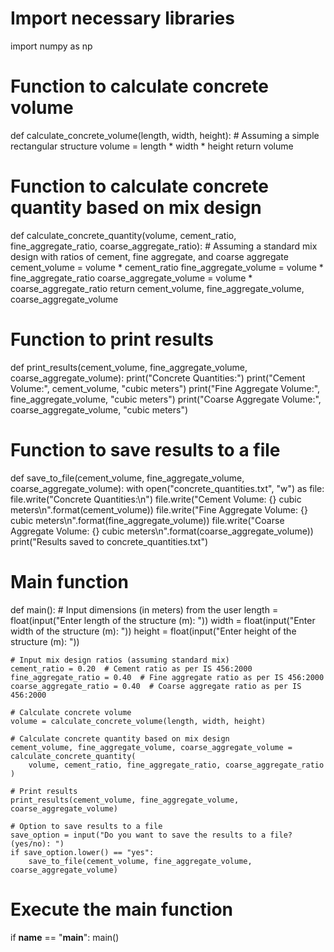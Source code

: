 # Import necessary libraries
import numpy as np

# Function to calculate concrete volume
def calculate_concrete_volume(length, width, height):
    # Assuming a simple rectangular structure
    volume = length * width * height
    return volume

# Function to calculate concrete quantity based on mix design
def calculate_concrete_quantity(volume, cement_ratio, fine_aggregate_ratio, coarse_aggregate_ratio):
    # Assuming a standard mix design with ratios of cement, fine aggregate, and coarse aggregate
    cement_volume = volume * cement_ratio
    fine_aggregate_volume = volume * fine_aggregate_ratio
    coarse_aggregate_volume = volume * coarse_aggregate_ratio
    return cement_volume, fine_aggregate_volume, coarse_aggregate_volume

# Function to print results
def print_results(cement_volume, fine_aggregate_volume, coarse_aggregate_volume):
    print("Concrete Quantities:")
    print("Cement Volume:", cement_volume, "cubic meters")
    print("Fine Aggregate Volume:", fine_aggregate_volume, "cubic meters")
    print("Coarse Aggregate Volume:", coarse_aggregate_volume, "cubic meters")

# Function to save results to a file
def save_to_file(cement_volume, fine_aggregate_volume, coarse_aggregate_volume):
    with open("concrete_quantities.txt", "w") as file:
        file.write("Concrete Quantities:\n")
        file.write("Cement Volume: {} cubic meters\n".format(cement_volume))
        file.write("Fine Aggregate Volume: {} cubic meters\n".format(fine_aggregate_volume))
        file.write("Coarse Aggregate Volume: {} cubic meters\n".format(coarse_aggregate_volume))
    print("Results saved to concrete_quantities.txt")

# Main function
def main():
    # Input dimensions (in meters) from the user
    length = float(input("Enter length of the structure (m): "))
    width = float(input("Enter width of the structure (m): "))
    height = float(input("Enter height of the structure (m): "))

    # Input mix design ratios (assuming standard mix)
    cement_ratio = 0.20  # Cement ratio as per IS 456:2000
    fine_aggregate_ratio = 0.40  # Fine aggregate ratio as per IS 456:2000
    coarse_aggregate_ratio = 0.40  # Coarse aggregate ratio as per IS 456:2000

    # Calculate concrete volume
    volume = calculate_concrete_volume(length, width, height)

    # Calculate concrete quantity based on mix design
    cement_volume, fine_aggregate_volume, coarse_aggregate_volume = calculate_concrete_quantity(
        volume, cement_ratio, fine_aggregate_ratio, coarse_aggregate_ratio
    )

    # Print results
    print_results(cement_volume, fine_aggregate_volume, coarse_aggregate_volume)

    # Option to save results to a file
    save_option = input("Do you want to save the results to a file? (yes/no): ")
    if save_option.lower() == "yes":
        save_to_file(cement_volume, fine_aggregate_volume, coarse_aggregate_volume)

# Execute the main function
if __name__ == "__main__":
    main()
